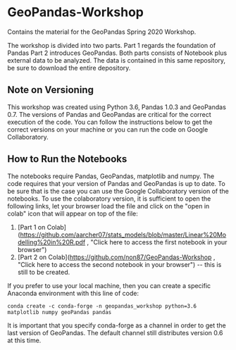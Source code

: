# GeoPandas-Workshop
Contains the material for the GeoPandas Spring 2020 Workshop.

The workshop is divided into two parts. Part 1 regards the foundation of Pandas Part 2 introduces GeoPandas. Both parts consists of Notebook plus external data to be analyzed. The data is contained in this same repository, be sure to download the entire depository.

## Note on Versioning

This workshop was created using Python 3.6, Pandas 1.0.3 and GeoPandas 0.7. The versions of Pandas and GeoPandas are critical for the correct execution of the code. You can follow the instructions below to get the correct versions on your machine or you can run the code on Google Collaboratory.

## How to Run the Notebooks
The notebooks require Pandas, GeoPandas, matplotlib and numpy. The code requires that your version of Pandas and GeoPandas is up to date. To be sure that is the case you can use the Google Collaboratory version of the notebooks. 
To use the colaboratory version, it is sufficient to open the following links, let your browser load the file and click on the "open in colab" icon that will appear on top of the file:

1.   [Part 1 on Colab](https://github.com/aarcher07/stats_models/blob/master/Linear%20Modelling%20in%20R.pdf , "Click here to access the first notebook in your browser")
2.   [Part 2 on Colab](https://github.com/non87/GeoPandas-Workshop , "Click here to access the second notebook in your browser") -- this is still to be created.

If you prefer to use your local machine, then you can create a specific Anaconda environment with this line of code:

`conda create -c conda-forge -n geopandas_workshop python=3.6 matplotlib numpy geoPandas pandas`

It is important that you specify conda-forge as a channel in order to get the last version of GeoPandas. The default channel still distributes version 0.6 at this time.

